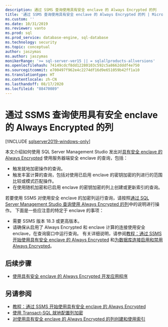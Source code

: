 ```yaml
---
description: 通过 SSMS 查询使用具有安全 enclave 的 Always Encrypted 的列
title: '通过 SSMS 查询使用具有安全 enclave 的 Always Encrypted 的列 | Microsoft Docs '
ms.custom: ''
ms.date: 10/31/2019
ms.reviewer: vanto
ms.prod: sql
ms.prod_service: database-engine, sql-database
ms.technology: security
ms.topic: conceptual
author: jaszymas
ms.author: jaszymas
monikerRange: '>= sql-server-ver15 || = sqlallproducts-allversions'
ms.openlocfilehash: 74149cdcf8dd12280103c592c5a8662dddf4e750
ms.sourcegitcommit: e700497f962e4c2274df16d9e651059b42ff1a10
ms.translationtype: HT
ms.contentlocale: zh-CN
ms.lasthandoff: 08/17/2020
ms.locfileid: "88470089"
---
```

# <a name="query-columns-using-always-encrypted-with-secure-enclaves-with-ssms"></a>通过 SSMS 查询使用具有安全 enclave 的 Always Encrypted 的列
[!INCLUDE [sqlserver2019-windows-only](../../../includes/applies-to-version/sqlserver2019-windows-only.md)]

本文介绍如何使用 SQL Server Management Studio 发出对[具有安全 enclave 的 Always Encrypted](always-encrypted-enclaves.md) 使用服务器端安全 enclave 的查询，包括：
- 触发就地加密操作的查询。
- 触发丰富计算的查询，包括对使用已启用 enclave 的密钥加密的列进行的范围比较或模式匹配操作。
- 在使用随机加密和已启用 enclave 的密钥加密的列上创建或更新索引的查询。  

若要使用 SSMS 对使用安全 enclave 的加密列运行查询，请按照[通过 SQL Server Management Studio 查询使用 Always Encrypted 的列](always-encrypted-query-columns-ssms.md)中的说明进行操作。 下面是一些应注意的特定于 enclave 的事项：

- 需要 SSMS 版本 18.3 或更高版本。
- 请确保从启用了 Always Encrypted 和 enclave 计算的连接使用安全 enclave，在查询窗口中运行查询。 有关详细说明，请参阅[教程：通过 SSMS 开始使用具有安全 enclave 的 Always Encrypted](../tutorial-getting-started-with-always-encrypted-enclaves.md) 和[为数据库连接启用和禁用 Always Encrypted](always-encrypted-query-columns-ssms.md#en-dis)。

## <a name="next-steps"></a>后续步骤
- [使用具有安全 enclave 的 Always Encrypted 开发应用程序](always-encrypted-enclaves-client-development.md)

## <a name="see-also"></a>另请参阅  
- [教程：通过 SSMS 开始使用具有安全 enclave 的 Always Encrypted](../tutorial-getting-started-with-always-encrypted-enclaves.md)
- [使用 Transact-SQL 就地配置列加密](always-encrypted-enclaves-configure-encryption-tsql.md)
- [对使用具有安全 enclave 的 Always Encrypted 的列创建和使用索引](always-encrypted-enclaves-create-use-indexes.md)

